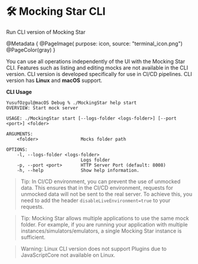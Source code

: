# 🛠️ Mocking Star CLI

Run CLI version of Mocking Star

@Metadata {
    @PageImage(
               purpose: icon, 
               source: "terminal_icon.png")
    @PageColor(gray)
}

You can use all operations independently of the UI with the Mocking Star CLI. Features such as listing and editing mocks are not available in the CLI version. CLI version is developed specifically for use in CI/CD pipelines. CLI version has **Linux** and **macOS** support.

**CLI Usage**
```
YusufOzgul@macOS Debug % ./MockingStar help start
OVERVIEW: Start mock server

USAGE: ./MockingStar start [--logs-folder <logs-folder>] [--port <port>] <folder>

ARGUMENTS:
    <folder>                Mocks folder path

OPTIONS:
    -l, --logs-folder <logs-folder>
                            Logs folder
    -p, --port <port>       HTTP Server Port (default: 8008)
    -h, --help              Show help information.
```

> Tip:
In CI/CD environment, you can prevent the use of unmocked data. 
This ensures that in the CI/CD environment, requests for unmocked data will not be sent to the real server. 
To achieve this, you need to add the header `disableLiveEnvironment=true` to your requests.

> Tip:
Mocking Star allows multiple applications to use the same mock folder. For example, if you are running your application with multiple instances/simulators/emulators, a single Mocking Star instance is sufficient.

> Warning:
Linux CLI version does not support Plugins due to JavaScriptCore not available on Linux.
